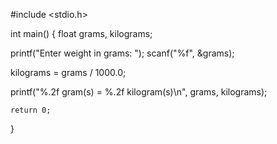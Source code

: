 #include <stdio.h>

int main() {
    float grams, kilograms;

   printf("Enter weight in grams: ");
   scanf("%f", &grams);

   kilograms = grams / 1000.0;

  printf("%.2f gram(s) = %.2f kilogram(s)\n", grams, kilograms);

    return 0;
}

